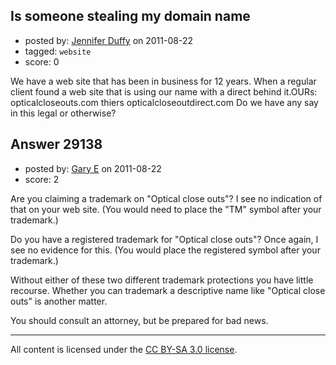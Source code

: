 ## Is someone stealing my domain name

- posted by: [Jennifer Duffy](https://stackexchange.com/users/-1/12892-jennifer-duffy) on 2011-08-22
- tagged: `website`
- score: 0

We have a web site that has been in business for 12 years. When a regular client found a web site that is using our name with a direct behind it.OURs: opticalcloseouts.com thiers opticalcloseoutdirect.com
 Do we have any say in this legal or otherwise?


## Answer 29138

- posted by: [Gary E](https://stackexchange.com/users/-1/2587-gary-e) on 2011-08-22
- score: 2

Are you claiming a trademark on "Optical close outs"? I see no indication of that on your web site. (You would need to place the "TM" symbol after your trademark.)

Do you have a registered trademark for "Optical close outs"? Once again, I see no evidence for this. (You would place the registered symbol after your trademark.)

Without either of these two different trademark protections you have little recourse. Whether you can trademark a descriptive name like "Optical close outs" is another matter.

You should consult an attorney, but be prepared for bad news.




---

All content is licensed under the [CC BY-SA 3.0 license](https://creativecommons.org/licenses/by-sa/3.0/).
